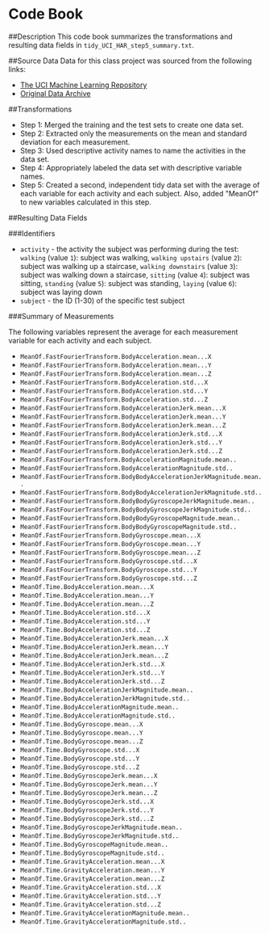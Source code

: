 # Code Book

##Description
This code book summarizes the transformations and resulting data fields in `tidy_UCI_HAR_step5_summary.txt`.

##Source Data
Data for this class project was sourced from the following links:
* [The UCI Machine Learning Repository](http://archive.ics.uci.edu/ml/datasets/Human+Activity+Recognition+Using+Smartphones)
* [Original Data Archive](https://d396qusza40orc.cloudfront.net/getdata%2Fprojectfiles%2FUCI%20HAR%20Dataset.zip)

##Transformations

- Step 1: Merged the training and the test sets to create one data set.
- Step 2: Extracted only the measurements on the mean and standard deviation for each measurement.
- Step 3: Used descriptive activity names to name the activities in the data set.
- Step 4: Appropriately labeled the data set with descriptive variable names. 
- Step 5: Created a second, independent tidy data set with the average of each variable for each activity and each subject. Also, added "MeanOf" to new variables calculated in this step.

##Resulting Data Fields

###Identifiers
* `activity` - the activity the subject was performing during the test: `walking` (value `1`): subject was walking, `walking upstairs` (value `2`): subject was walking up a staircase, `walking downstairs` (value `3`): subject was walking down a staircase, `sitting` (value `4`): subject was sitting, `standing` (value `5`): subject was standing, `laying` (value `6`): subject was laying down
* `subject` - the ID (1-30) of the specific test subject

###Summary of Measurements

The following variables represent the average for each measurement variable for each activity and each subject.

* `MeanOf.FastFourierTransform.BodyAcceleration.mean...X` 
* `MeanOf.FastFourierTransform.BodyAcceleration.mean...Y` 
* `MeanOf.FastFourierTransform.BodyAcceleration.mean...Z` 
* `MeanOf.FastFourierTransform.BodyAcceleration.std...X` 
* `MeanOf.FastFourierTransform.BodyAcceleration.std...Y` 
* `MeanOf.FastFourierTransform.BodyAcceleration.std...Z`
* `MeanOf.FastFourierTransform.BodyAccelerationJerk.mean...X`
* `MeanOf.FastFourierTransform.BodyAccelerationJerk.mean...Y`
* `MeanOf.FastFourierTransform.BodyAccelerationJerk.mean...Z`
* `MeanOf.FastFourierTransform.BodyAccelerationJerk.std...X`
* `MeanOf.FastFourierTransform.BodyAccelerationJerk.std...Y`
* `MeanOf.FastFourierTransform.BodyAccelerationJerk.std...Z`
* `MeanOf.FastFourierTransform.BodyAccelerationMagnitude.mean..`
* `MeanOf.FastFourierTransform.BodyAccelerationMagnitude.std..`
* `MeanOf.FastFourierTransform.BodyBodyAccelerationJerkMagnitude.mean..`
* `MeanOf.FastFourierTransform.BodyBodyAccelerationJerkMagnitude.std..`
* `MeanOf.FastFourierTransform.BodyBodyGyroscopeJerkMagnitude.mean..`
* `MeanOf.FastFourierTransform.BodyBodyGyroscopeJerkMagnitude.std..`
* `MeanOf.FastFourierTransform.BodyBodyGyroscopeMagnitude.mean..`
* `MeanOf.FastFourierTransform.BodyBodyGyroscopeMagnitude.std..`
* `MeanOf.FastFourierTransform.BodyGyroscope.mean...X`
* `MeanOf.FastFourierTransform.BodyGyroscope.mean...Y`
* `MeanOf.FastFourierTransform.BodyGyroscope.mean...Z`
* `MeanOf.FastFourierTransform.BodyGyroscope.std...X`
* `MeanOf.FastFourierTransform.BodyGyroscope.std...Y`
* `MeanOf.FastFourierTransform.BodyGyroscope.std...Z`
* `MeanOf.Time.BodyAcceleration.mean...X`
* `MeanOf.Time.BodyAcceleration.mean...Y`
* `MeanOf.Time.BodyAcceleration.mean...Z`
* `MeanOf.Time.BodyAcceleration.std...X`
* `MeanOf.Time.BodyAcceleration.std...Y`
* `MeanOf.Time.BodyAcceleration.std...Z`
* `MeanOf.Time.BodyAccelerationJerk.mean...X`
* `MeanOf.Time.BodyAccelerationJerk.mean...Y`
* `MeanOf.Time.BodyAccelerationJerk.mean...Z`
* `MeanOf.Time.BodyAccelerationJerk.std...X` 
* `MeanOf.Time.BodyAccelerationJerk.std...Y`
* `MeanOf.Time.BodyAccelerationJerk.std...Z`
* `MeanOf.Time.BodyAccelerationJerkMagnitude.mean..`
* `MeanOf.Time.BodyAccelerationJerkMagnitude.std..`
* `MeanOf.Time.BodyAccelerationMagnitude.mean..`
* `MeanOf.Time.BodyAccelerationMagnitude.std..`
* `MeanOf.Time.BodyGyroscope.mean...X`
* `MeanOf.Time.BodyGyroscope.mean...Y`
* `MeanOf.Time.BodyGyroscope.mean...Z`
* `MeanOf.Time.BodyGyroscope.std...X`
* `MeanOf.Time.BodyGyroscope.std...Y`
* `MeanOf.Time.BodyGyroscope.std...Z`
* `MeanOf.Time.BodyGyroscopeJerk.mean...X`
* `MeanOf.Time.BodyGyroscopeJerk.mean...Y`
* `MeanOf.Time.BodyGyroscopeJerk.mean...Z`
* `MeanOf.Time.BodyGyroscopeJerk.std...X`
* `MeanOf.Time.BodyGyroscopeJerk.std...Y`
* `MeanOf.Time.BodyGyroscopeJerk.std...Z`
* `MeanOf.Time.BodyGyroscopeJerkMagnitude.mean..`
* `MeanOf.Time.BodyGyroscopeJerkMagnitude.std..`
* `MeanOf.Time.BodyGyroscopeMagnitude.mean..`
* `MeanOf.Time.BodyGyroscopeMagnitude.std..`
* `MeanOf.Time.GravityAcceleration.mean...X`
* `MeanOf.Time.GravityAcceleration.mean...Y`
* `MeanOf.Time.GravityAcceleration.mean...Z`
* `MeanOf.Time.GravityAcceleration.std...X`
* `MeanOf.Time.GravityAcceleration.std...Y`
* `MeanOf.Time.GravityAcceleration.std...Z`
* `MeanOf.Time.GravityAccelerationMagnitude.mean..`
* `MeanOf.Time.GravityAccelerationMagnitude.std..`


